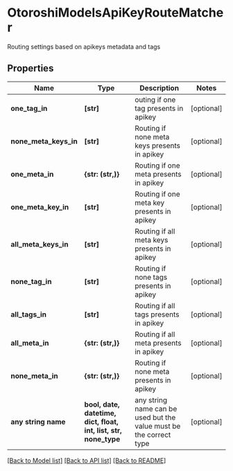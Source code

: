 # OtoroshiModelsApiKeyRouteMatcher

Routing settings based on apikeys metadata and tags

## Properties
Name | Type | Description | Notes
------------ | ------------- | ------------- | -------------
**one_tag_in** | **[str]** | outing if one tag presents in apikey | [optional] 
**none_meta_keys_in** | **[str]** | Routing if none meta keys presents in apikey | [optional] 
**one_meta_in** | **{str: (str,)}** | Routing if one meta presents in apikey | [optional] 
**one_meta_key_in** | **[str]** | Routing if one meta key presents in apikey | [optional] 
**all_meta_keys_in** | **[str]** | Routing if all meta keys presents in apikey | [optional] 
**none_tag_in** | **[str]** | Routing if none tags presents in apikey | [optional] 
**all_tags_in** | **[str]** | Routing if all tags presents in apikey | [optional] 
**all_meta_in** | **{str: (str,)}** | Routing if all meta presents in apikey | [optional] 
**none_meta_in** | **{str: (str,)}** | Routing if none meta presents in apikey | [optional] 
**any string name** | **bool, date, datetime, dict, float, int, list, str, none_type** | any string name can be used but the value must be the correct type | [optional]

[[Back to Model list]](../README.md#documentation-for-models) [[Back to API list]](../README.md#documentation-for-api-endpoints) [[Back to README]](../README.md)


